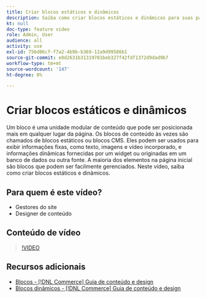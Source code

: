 ```yaml
---
title: Criar blocos estáticos e dinâmicos
description: Saiba como criar blocos estáticos e dinâmicos para suas páginas de loja.
kt: null
doc-type: feature video
role: Admin, User
audience: all
activity: use
exl-id: 756d06cf-f7a2-4b9b-b369-12a9d99586b1
source-git-commit: e8d2631b31319701beb327f42fdf1372d9dad9b7
workflow-type: tm+mt
source-wordcount: '147'
ht-degree: 0%

---
```


# Criar blocos estáticos e dinâmicos

Um bloco é uma unidade modular de conteúdo que pode ser posicionada mais em qualquer lugar da página. Os blocos de conteúdo às vezes são chamados de blocos estáticos ou blocos CMS. Eles podem ser usados para exibir informações fixas, como texto, imagens e vídeo incorporado, e informações dinâmicas fornecidas por um widget ou originadas em um banco de dados ou outra fonte. A maioria dos elementos na página inicial são blocos que podem ser facilmente gerenciados. Neste vídeo, saiba como criar blocos estáticos e dinâmicos.

## Para quem é este vídeo?

- Gestores do site
- Designer de conteúdo

## Conteúdo de vídeo

>[!VIDEO](https://video.tv.adobe.com/v/343783?quality=12&learn=on)

## Recursos adicionais

- [Blocos - [!DNL Commerce] Guia de conteúdo e design](https://experienceleague.adobe.com/docs/commerce-admin/content-design/elements/blocks/blocks.html)
- [Blocos dinâmicos - [!DNL Commerce] Guia de conteúdo e design](https://experienceleague.adobe.com/docs/commerce-admin/content-design/elements/dynamic-blocks/dynamic-blocks.html)
